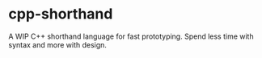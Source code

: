# cpp-shorthand
A WIP C++ shorthand language for fast prototyping. Spend less time with syntax and more with design.
